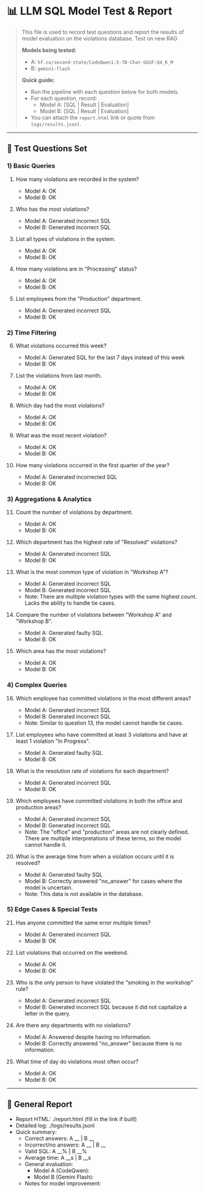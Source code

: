 # 📊 LLM SQL Model Test & Report

> This file is used to record test questions and report the results of model evaluation on the violations database. Test on new RAG
>
> **Models being tested:**
> - A: `hf.co/second-state/CodeQwen1.5-7B-Chat-GGUF:Q4_K_M`
> - B: `gemini-flash`
>
> **Quick guide:**
> - Run the pipeline with each question below for both models.
> - For each question, record:
>   - Model A: [SQL | Result | Evaluation]
>   - Model B: [SQL | Result | Evaluation]
> - You can attach the `report.html` link or quote from `logs/results.jsonl`.

---

## 📝 Test Questions Set

### 1) Basic Queries
1. How many violations are recorded in the system?
   - Model A: OK
   - Model B: OK

2. Who has the most violations?
   - Model A: Generated incorrect SQL
   - Model B: Generated incorrect SQL

3. List all types of violations in the system.
   - Model A: OK
   - Model B: OK

4. How many violations are in "Processing" status?
   - Model A: OK
   - Model B: OK

5. List employees from the "Production" department.
   - Model A: Generated incorrect SQL
   - Model B: OK

### 2) Time Filtering
6. What violations occurred this week?
   - Model A: Generated SQL for the last 7 days instead of this week
   - Model B: OK

7. List the violations from last month.
   - Model A: OK
   - Model B: OK

8. Which day had the most violations?
   - Model A: OK
   - Model B: OK

9. What was the most recent violation?
   - Model A: OK
   - Model B: OK

10. How many violations occurred in the first quarter of the year?
    - Model A: Generated incorrected SQL
    - Model B: OK

### 3) Aggregations & Analytics
11. Count the number of violations by department.
    - Model A: OK
    - Model B: OK

12. Which department has the highest rate of "Resolved" violations?
    - Model A: Generated incorrect SQL
    - Model B: OK

13. What is the most common type of violation in "Workshop A"?
    - Model A: Generated incorrect SQL
    - Model B: Generated incorrect SQL
    - Note: There are multiple violation types with the same highest count. Lacks the ability to handle tie cases.

14. Compare the number of violations between "Workshop A" and "Workshop B".
    - Model A: Generated faulty SQL
    - Model B: OK

15. Which area has the most violations?
    - Model A: OK
    - Model B: OK

### 4) Complex Queries
16. Which employee has committed violations in the most different areas?
    - Model A: Generated incorrect SQL
    - Model B: Generated incorrect SQL
    - Note: Similar to question 13, the model cannot handle tie cases.

17. List employees who have committed at least 3 violations and have at least 1 violation "In Progress".
    - Model A: Generated faulty SQL
    - Model B: OK

18. What is the resolution rate of violations for each department?
    - Model A: Generated incorrect SQL
    - Model B: OK

19. Which employees have committed violations in both the office and production areas?
    - Model A: Generated incorrect SQL
    - Model B: Generated incorrect SQL
    - Note: The "office" and "production" areas are not clearly defined. There are multiple interpretations of these terms, so the model cannot handle it.

20. What is the average time from when a violation occurs until it is resolved?
    - Model A: Generated faulty SQL
    - Model B: Correctly answered "no_answer" for cases where the model is uncertain.
    - Note: This data is not available in the database.

### 5) Edge Cases & Special Tests
21. Has anyone committed the same error multiple times?
    - Model A: Generated incorrect SQL
    - Model B: OK

22. List violations that occurred on the weekend.
    - Model A: OK
    - Model B: OK

23. Who is the only person to have violated the "smoking in the workshop" rule?
    - Model A: Generated incorrect SQL
    - Model B: Generated incorrect SQL because it did not capitalize a letter in the query.

24. Are there any departments with no violations?
    - Model A: Answered despite having no information.
    - Model B: Correctly answered "no_answer" because there is no information.

25. What time of day do violations most often occur?
    - Model A: OK
    - Model B: OK

---

## 📎 General Report
- Report HTML: ./report.html (fill in the link if built)
- Detailed log: ./logs/results.jsonl
- Quick summary:
  - Correct answers: A __ | B __
  - Incorrect/no answers: A __ | B __
  - Valid SQL: A __% | B __%
  - Average time: A __s | B __s
  - General evaluation:
    - Model A (CodeQwen):
    - Model B (Gemini Flash):
  - Notes for model improvement:
